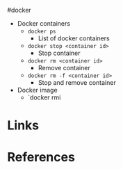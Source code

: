 #docker 

- Docker containers
	- `docker ps`
		- List of docker containers
	- `docker stop <container id>`
		- Stop container
	- `docker rm <container id>`
		- Remove container
	- `docker rm -f <container id> `
		- Stop and remove container
- Docker image
	- `docker rmi <image name>

# Links

# References